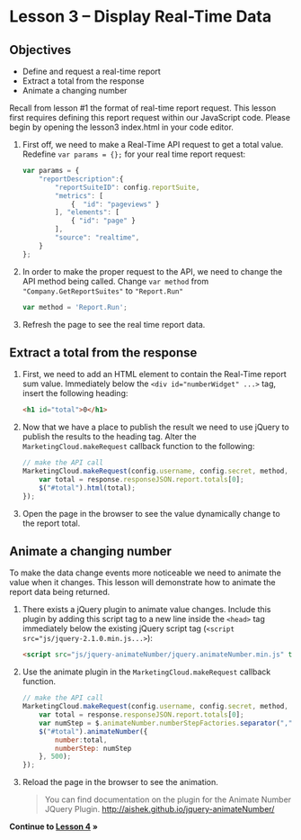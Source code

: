 Lesson 3 – Display Real-Time Data
=====

Objectives
-----
*	Define and request a real-time report
*	Extract a total from the response
*	Animate a changing number

Recall from lesson #1 the format of real-time report request. This lesson first requires defining this report request within our JavaScript code.  Please begin by opening the lesson3 index.html in your code editor.

1.	First off, we need to make a Real-Time API request to get a total value. Redefine `var params = {};` for your real time report request:

    ```javascript
    var params = {
        "reportDescription":{
            "reportSuiteID": config.reportSuite,
            "metrics": [
                {  "id": "pageviews" }
            ], "elements": [
                { "id": "page" }
            ],
            "source": "realtime",
        }
    };
    ```

2.	In order to make the proper request to the API, we need to change the API method being called. Change `var method` from `"Company.GetReportSuites"` to `"Report.Run"`

    ```javascript
    var method = 'Report.Run';
    ```

3.	Refresh the page to see the real time report data.

Extract a total from the response
-----

1.	First, we need to add an HTML element to contain the Real-Time report sum value. Immediately below the `<div id="numberWidget" ...>` tag, insert the following heading:

    ```html
    <h1 id="total">0</h1>
    ```

2.	Now that we have a place to publish the result we need to use jQuery to publish the results to the heading tag.  Alter the `MarketingCloud.makeRequest` callback function to the following:

    ```javascript
    // make the API call
    MarketingCloud.makeRequest(config.username, config.secret, method, params, config.endpoint, function(response) {
        var total = response.responseJSON.report.totals[0];
        $("#total").html(total);
    });
    ```

3.	Open the page in the browser to see the value dynamically change to the report total.

Animate a changing number
-----

To make the data change events more noticeable we need to animate the value when it changes. This lesson will demonstrate how to animate the report data being returned.

1.	There exists a jQuery plugin to animate value changes. Include this plugin by adding this script tag to a new line inside the `<head>` tag immediately below the existing jQuery script tag (`<script src="js/jquery-2.1.0.min.js...>`):

    ```html
    <script src="js/jquery-animateNumber/jquery.animateNumber.min.js" type="text/javascript"></script>
    ```

2.	Use the animate plugin in the `MarketingCloud.makeRequest` callback function.

    ```javascript
    // make the API call
    MarketingCloud.makeRequest(config.username, config.secret, method, params, config.endpoint, function(response) {
        var total = response.responseJSON.report.totals[0];
        var numStep = $.animateNumber.numberStepFactories.separator(",");
        $("#total").animateNumber({
            number:total,
            numberStep: numStep
        }, 500);
    });
    ```

3.  Reload the page in the browser to see the animation.

    >  You can find documentation on the plugin for the Animate Number JQuery Plugin. http://aishek.github.io/jquery-animateNumber/

**Continue to [Lesson 4](../lesson_4) »**
